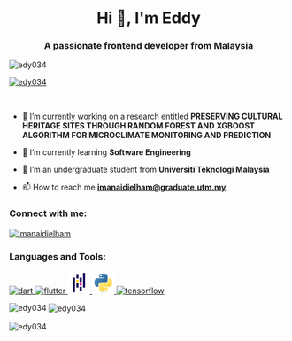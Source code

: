 <h1 align="center">Hi 👋, I'm Eddy</h1>
<h3 align="center">A passionate frontend developer from Malaysia</h3>

<p align="left"> <img src="https://komarev.com/ghpvc/?username=edy034&label=Profile%20views&color=0e75b6&style=flat" alt="edy034" /> </p>

<p align="left"> <a href="https://github.com/ryo-ma/github-profile-trophy"><img src="https://github-profile-trophy.vercel.app/?username=edy034" alt="edy034" /></a> </p>

<p align="left"> <a href="https://twitter.com/" target="blank"><img src="https://img.shields.io/twitter/follow/?logo=twitter&style=for-the-badge" alt="" /></a> </p>

- 🔭 I’m currently working on a research entitled **PRESERVING CULTURAL HERITAGE SITES THROUGH RANDOM FOREST AND XGBOOST ALGORITHM FOR MICROCLIMATE MONITORING AND PREDICTION**

- 🌱 I’m currently learning **Software Engineering**

- 🤝 I’m an undergraduate student from **Universiti Teknologi Malaysia**

- 📫 How to reach me **imanaidielham@graduate.utm.my**

<h3 align="left">Connect with me:</h3>
<p align="left">
<a href="https://linkedin.com/in/imanaidielham" target="blank"><img align="center" src="https://raw.githubusercontent.com/rahuldkjain/github-profile-readme-generator/master/src/images/icons/Social/linked-in-alt.svg" alt="imanaidielham" height="30" width="40" /></a>
</p>

<h3 align="left">Languages and Tools:</h3>
<p align="left"> <a href="https://dart.dev" target="_blank" rel="noreferrer"> <img src="https://www.vectorlogo.zone/logos/dartlang/dartlang-icon.svg" alt="dart" width="40" height="40"/> </a> <a href="https://flutter.dev" target="_blank" rel="noreferrer"> <img src="https://www.vectorlogo.zone/logos/flutterio/flutterio-icon.svg" alt="flutter" width="40" height="40"/> </a> <a href="https://pandas.pydata.org/" target="_blank" rel="noreferrer"> <img src="https://raw.githubusercontent.com/devicons/devicon/2ae2a900d2f041da66e950e4d48052658d850630/icons/pandas/pandas-original.svg" alt="pandas" width="40" height="40"/> </a> <a href="https://www.python.org" target="_blank" rel="noreferrer"> <img src="https://raw.githubusercontent.com/devicons/devicon/master/icons/python/python-original.svg" alt="python" width="40" height="40"/> </a> <a href="https://www.tensorflow.org" target="_blank" rel="noreferrer"> <img src="https://www.vectorlogo.zone/logos/tensorflow/tensorflow-icon.svg" alt="tensorflow" width="40" height="40"/> </a> </p>

<p><img align="left" src="https://github-readme-stats.vercel.app/api/top-langs?username=edy034&show_icons=true&locale=en&layout=compact" alt="edy034" /></p>

<p>&nbsp;<img align="center" src="https://github-readme-stats.vercel.app/api?username=edy034&show_icons=true&locale=en" alt="edy034" /></p>

<p><img align="center" src="https://github-readme-streak-stats.herokuapp.com/?user=edy034&" alt="edy034" /></p>
